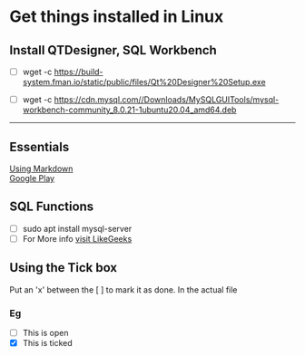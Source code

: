 # Get things installed in Linux

## Install QTDesigner, SQL Workbench

- [ ] wget -c <https://build-system.fman.io/static/public/files/Qt%20Designer%20Setup.exe>

- [ ] wget -c <https://cdn.mysql.com//Downloads/MySQLGUITools/mysql-workbench-community_8.0.21-1ubuntu20.04_amd64.deb>

* * *

## Essentials

[Using Markdown](https://guides.github.com/features/mastering-markdown/)
</br>
[Google Play](https://play.google.com/store/apps/details?id=com.github.android)

## SQL Functions

- [ ] sudo apt install mysql-server
- [ ] For More info
    [visit LikeGeeks](https://likegeeks.com/mysql-on-linux-beginners-tutorial/)

## Using the Tick box

Put an 'x' between the [ ] to mark it as done. In the actual file

### Eg

- [ ] This is open
- [x] This is ticked